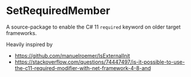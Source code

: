 # SetRequiredMember

A source-package to enable the C# 11 `required` keyword on older target frameworks.

Heavily inspired by
 * https://github.com/manuelroemer/IsExternalInit
 * https://stackoverflow.com/questions/74447497/is-it-possible-to-use-the-c11-required-modifier-with-net-framework-4-8-and
